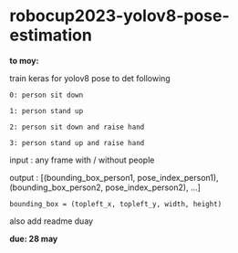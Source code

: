 # robocup2023-yolov8-pose-estimation

**to moy:**

  train keras for yolov8 pose to det following
  
    0: person sit down
    
    1: person stand up
    
    2: person sit down and raise hand
    
    3: person stand up and raise hand
    
input : any frame with / without people

output : [(bounding_box_person1, pose_index_person1), (bounding_box_person2, pose_index_person2), ...]
    
    bounding_box = (topleft_x, topleft_y, width, height)


also add readme duay

**due: 28 may**
